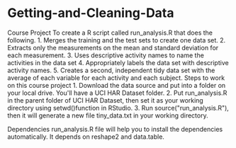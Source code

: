 # Getting-and-Cleaning-Data
Course Project
To create a R script called run_analysis.R that does the following.
	1.	Merges the training and the test sets to create one data set.
	2.	Extracts only the measurements on the mean and standard deviation for each measurement.
	3.	Uses descriptive activity names to name the activities in the data set
	4.	Appropriately labels the data set with descriptive activity names.
	5.	Creates a second, independent tidy data set with the average of each variable for each activity and each subject.
      Steps to work on this course project
	1.	Download the data source and put into a folder on your local drive. You'll have a UCI HAR Dataset folder.
	2.	Put run_analysis.R in the parent folder of UCI HAR Dataset, then set it as your working directory using setwd()function in       RStudio.
	3.	Run source("run_analysis.R"), then it will generate a new file tiny_data.txt in your working directory.

Dependencies
run_analysis.R file will help you to install the dependencies automatically. It depends on reshape2 and data.table.
